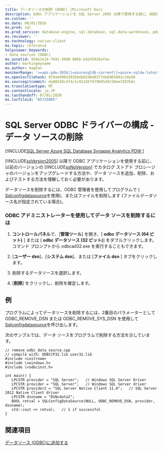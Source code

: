 ```yaml
---
title: データソースの削除 (ODBC) |Microsoft Docs
description: Odbc アプリケーションを SQL Server 2005 以降で使用する前に、ODBC 管理者、プログラム、またはファイルを使用してデータソースを削除する方法について説明します。
ms.custom: ''
ms.date: 08/01/2016
ms.prod: sql
ms.prod_service: database-engine, sql-database, sql-data-warehouse, pdw
ms.reviewer: ''
ms.technology: native-client
ms.topic: reference
helpviewer_keywords:
- data sources [ODBC]
ms.assetid: 910e3e16-7b91-49d8-80bb-b4243926afaa
author: markingmyname
ms.author: maghan
monikerRange: '>=aps-pdw-2016||=azuresqldb-current||=azure-sqldw-latest||>=sql-server-2016||=sqlallproducts-allversions||>=sql-server-linux-2017||=azuresqldb-mi-current'
ms.openlocfilehash: 8f0a9d00338356eb02db40377da6965601c34a98
ms.sourcegitcommit: da88320c474c1c9124574f90d549c50ee3387b4c
ms.translationtype: MT
ms.contentlocale: ja-JP
ms.lasthandoff: 07/01/2020
ms.locfileid: "85725085"
---
```

# <a name="configuring-the-sql-server-odbc-driver---delete-a-data-source"></a>SQL Server ODBC ドライバーの構成 - データ ソースの削除
[!INCLUDE[SQL Server Azure SQL Database Synapse Analytics PDW ](../../includes/applies-to-version/sql-asdb-asdbmi-asdw-pdw.md)]

  [!INCLUDE[ssVersion2005](../../includes/ssversion2005-md.md)] 以降で ODBC アプリケーションを使用する前に、以前のバージョンの [!INCLUDE[ssNoVersion](../../includes/ssnoversion-md.md)] でカタログ ストアド プロシージャのバージョンをアップグレードする方法や、データ ソースを追加、削除、およびテストする方法を理解しておく必要があります。  
  
  データソースを削除するには、ODBC 管理者を使用してプログラムで ( [Sqlconfigdatasource](../../relational-databases/native-client-odbc-api/sqlconfigdatasource.md)を使用)、またはファイルを削除します (ファイルデータソース名が指定されている場合)。  
  
### <a name="to-delete-a-data-source-by-using-odbc-administrator"></a>ODBC アドミニストレーターを使用してデータ ソースを削除するには  
  
1.  **コントロールパネル**で、[**管理ツール**] を開き、[ **odbc データソース (64 ビット)** ] または [ **odbc データソース (32 ビット)**] をダブルクリックします。 コマンド プロンプトから odbcad32.exe を実行することもできます。  
  
2.  [**ユーザー dsn**]、[**システム dsn**]、または [**ファイル dsn** ] タブをクリックします。  
  
3.  削除するデータソースを選択します。  
  
4.  [**削除**] をクリックし、削除を確定します。  

## <a name="example"></a>例  
 プログラムによってデータソースを削除するには、2番目のパラメーターとして ODBC_REMOVE_DSN または ODBC_REMOVE_SYS_DSN を使用して[Sqlconfigdatasource](../../relational-databases/native-client-odbc-api/sqlconfigdatasource.md)を呼び出します。  
  
 次のサンプルでは、データ ソースをプログラムで削除する方法を示しています。  
  
```  
// remove_odbc_data_source.cpp  
// compile with: ODBCCP32.lib user32.lib  
#include <iostream>  
#include \<windows.h>  
#include \<odbcinst.h>  
  
int main() {   
   LPCSTR provider = "SQL Server";   // Windows SQL Server Driver  
   LPCSTR provider = "SQL Server";   // Windows SQL Server driver  
   LPCSTR provider2 = "SQL Server Native Client 11.0";   // SQL Server 2012 Native Client driver  
   LPCSTR dsnname = "DSN=data2";  
   BOOL retval = SQLConfigDataSource(NULL, ODBC_REMOVE_DSN, provider, dsnname);  
   std::cout << retval;   // 1 if successful  
}  
```  
  
## <a name="see-also"></a>関連項目  
 [データソース &#40;ODBC&#41;に追加する](../../relational-databases/native-client-odbc-how-to/configuring-the-sql-server-odbc-driver-add-a-data-source.md)  
  
  
